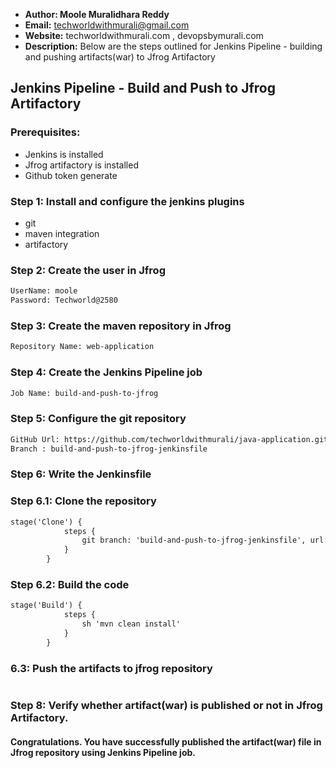+ <b>Author: Moole Muralidhara Reddy</b></br>
+ <b>Email:</b> techworldwithmurali@gmail.com</br>
+ <b>Website:</b> techworldwithmurali.com , devopsbymurali.com</br>
+ <b>Description:</b> Below are the steps outlined for Jenkins Pipeline - building and pushing artifacts(war) to Jfrog Artifactory</br>

## Jenkins Pipeline - Build and Push to Jfrog Artifactory

### Prerequisites:
  + Jenkins is installed
  + Jfrog artifactory is installed
  + Github token generate

### Step 1: Install and configure the jenkins plugins
  + git
  + maven integration
  + artifactory
  
### Step 2: Create the user in Jfrog
```xml
UserName: moole
Password: Techworld@2580
```
### Step 3: Create the maven repository in Jfrog
```xml
Repository Name: web-application
```
### Step 4: Create the Jenkins Pipeline job
```xml
Job Name: build-and-push-to-jfrog
```
### Step 5: Configure the git repository
```xml
GitHub Url: https://github.com/techworldwithmurali/java-application.git
Branch : build-and-push-to-jfrog-jenkinsfile
```
### Step 6: Write the Jenkinsfile
### Step 6.1: Clone the repository 
```xml
stage('Clone') {
            steps {
                git branch: 'build-and-push-to-jfrog-jenkinsfile', url: 'https://github.com/your_project.git'
            }
        }
```
### Step 6.2: Build the code
```xml
stage('Build') {
            steps {
                sh 'mvn clean install'
            }
        }
```
### 6.3: Push the artifacts to jfrog repository
```xml
```

### Step 8: Verify whether artifact(war) is published or not in Jfrog Artifactory.

#### Congratulations. You have successfully published the artifact(war) file in Jfrog repository using Jenkins Pipeline job.
